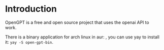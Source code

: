 # Introduction
OpenGPT is a free and open source project that uses the openai API to work.  



There is a binary application for arch linux in aur: <link>, you can use yay to install it: `yay -S open-gpt-bin`.
